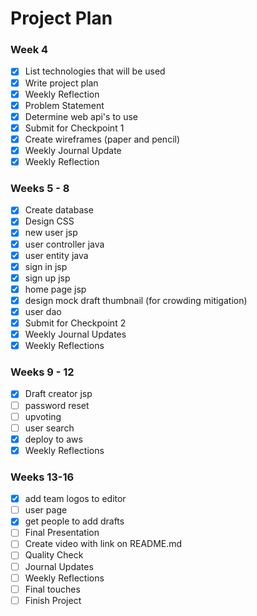 # Project Plan

### Week 4
- [x] List technologies that will be used
- [x] Write project plan
- [x] Weekly Reflection
- [x] Problem Statement
- [x] Determine web api's to use
- [x] Submit for Checkpoint 1
- [x] Create wireframes (paper and pencil)
- [x] Weekly Journal Update
- [x] Weekly Reflection

### Weeks 5 - 8
- [x] Create database
- [x] Design CSS
- [x] new user jsp
- [x] user controller java
- [x] user entity java
- [x] sign in jsp
- [x] sign up jsp
- [x] home page jsp
- [x] design mock draft thumbnail (for crowding mitigation)
- [x] user dao
- [x] Submit for Checkpoint 2
- [x] Weekly Journal Updates
- [x] Weekly Reflections

### Weeks 9 - 12
- [x] Draft creator jsp
- [ ] password reset
- [ ] upvoting
- [ ] user search
- [x] deploy to aws
- [x] Weekly Reflections

### Weeks 13-16
- [x] add team logos to editor
- [ ] user page
- [x] get people to add drafts
- [ ] Final Presentation
- [ ] Create video with link on README.md
- [ ] Quality Check
- [ ] Journal Updates
- [ ] Weekly Reflections
- [ ] Final touches
- [ ] Finish Project